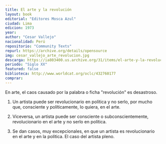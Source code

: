 ```yaml
---
title: El arte y la revolución
layout: book
editorial: "Editores Mosca Azul"
ciudad: Lima
edicion: 1973
year: 
author: "Cesar Vallejo"
nacionalidad: Perú
repositorio: "Community Texts"
repurl: https://archive.org/details/opensource
img: cesar_vallejo_arte_revolucion.jpg
descarga: https://ia803400.us.archive.org/31/items/el-arte-y-la-revolucion-cesar-vallejo/El%20arte%20y%20la%20revoluci%C3%B3n%20-%20Cesar%20Vallejo.pdf
periodo: "Siglo XX"
featured: false
biblioteca: http://www.worldcat.org/oclc/432760177
comprar: 
---
```

 

En arte, el caos causado por la palabra o ficha "revolución" es desastroso. 

1. Un artista puede ser revolucionario en política y no serlo, por mucho que, consciente y políticamente, lo quiera, en el arte.

2. Viceversa, un artista puede ser consciente o subconscientemente, revolucionario en el arte y no serlo en política.

3. Se dan casos, muy excepcionales, en que un artista es revolucionario en el arte y en la política. El caso del artista pleno.
